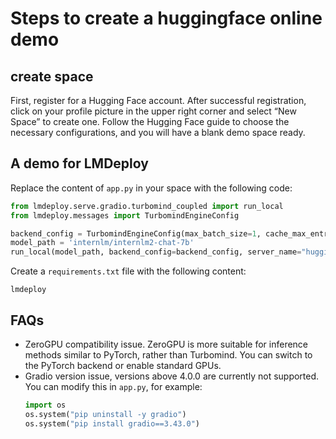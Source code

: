 # Steps to create a huggingface online demo

## create space

First, register for a Hugging Face account. After successful registration, click on your profile picture in the upper right corner and select “New Space” to create one. Follow the Hugging Face guide to choose the necessary configurations, and you will have a blank demo space ready.

## A demo for LMDeploy

Replace the content of `app.py` in your space with the following code:

```python
from lmdeploy.serve.gradio.turbomind_coupled import run_local
from lmdeploy.messages import TurbomindEngineConfig

backend_config = TurbomindEngineConfig(max_batch_size=1, cache_max_entry_count=0.05)
model_path = 'internlm/internlm2-chat-7b'
run_local(model_path, backend_config=backend_config, server_name="huggingface-space")
```

Create a `requirements.txt` file with the following content:

```
lmdeploy
```

## FAQs

- ZeroGPU compatibility issue. ZeroGPU is more suitable for inference methods similar to PyTorch, rather than Turbomind. You can switch to the PyTorch backend or enable standard GPUs.
- Gradio version issue, versions above 4.0.0 are currently not supported. You can modify this in `app.py`, for example:
  ```python
  import os
  os.system("pip uninstall -y gradio")
  os.system("pip install gradio==3.43.0")
  ```
